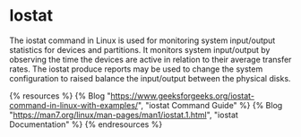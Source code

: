 # Iostat

The iostat command in Linux is used for monitoring system input/output statistics for devices and partitions. It monitors system input/output by observing the time the devices are active in relation to their average transfer rates. The iostat produce reports may be used to change the system configuration to raised balance the input/output between the physical disks.

{% resources %}
  {% Blog "https://www.geeksforgeeks.org/iostat-command-in-linux-with-examples/", "iostat Command Guide" %}
  {% Blog "https://man7.org/linux/man-pages/man1/iostat.1.html", "iostat Documentation" %}
{% endresources %}

